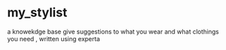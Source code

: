 # my_stylist
a knowekdge base give suggestions to what you wear and what clothings you need , written using experta
